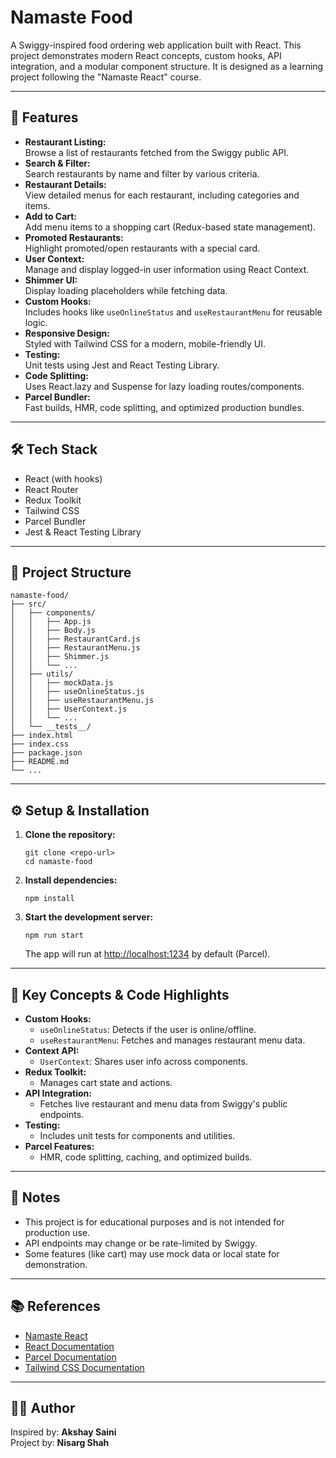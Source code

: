 # Namaste Food

A Swiggy-inspired food ordering web application built with React. This project demonstrates modern React concepts, custom hooks, API integration, and a modular component structure. It is designed as a learning project following the "Namaste React" course.

---

## 🚀 Features

- **Restaurant Listing:**  
  Browse a list of restaurants fetched from the Swiggy public API.
- **Search & Filter:**  
  Search restaurants by name and filter by various criteria.
- **Restaurant Details:**  
  View detailed menus for each restaurant, including categories and items.
- **Add to Cart:**  
  Add menu items to a shopping cart (Redux-based state management).
- **Promoted Restaurants:**  
  Highlight promoted/open restaurants with a special card.
- **User Context:**  
  Manage and display logged-in user information using React Context.
- **Shimmer UI:**  
  Display loading placeholders while fetching data.
- **Custom Hooks:**  
  Includes hooks like `useOnlineStatus` and `useRestaurantMenu` for reusable logic.
- **Responsive Design:**  
  Styled with Tailwind CSS for a modern, mobile-friendly UI.
- **Testing:**  
  Unit tests using Jest and React Testing Library.
- **Code Splitting:**  
  Uses React.lazy and Suspense for lazy loading routes/components.
- **Parcel Bundler:**  
  Fast builds, HMR, code splitting, and optimized production bundles.

---

## 🛠️ Tech Stack

- React (with hooks)
- React Router
- Redux Toolkit
- Tailwind CSS
- Parcel Bundler
- Jest & React Testing Library

---

## 📁 Project Structure

```
namaste-food/
├── src/
│   ├── components/
│   │   ├── App.js
│   │   ├── Body.js
│   │   ├── RestaurantCard.js
│   │   ├── RestaurantMenu.js
│   │   ├── Shimmer.js
│   │   └── ...
│   ├── utils/
│   │   ├── mockData.js
│   │   ├── useOnlineStatus.js
│   │   ├── useRestaurantMenu.js
│   │   ├── UserContext.js
│   │   └── ...
│   └── __tests__/
├── index.html
├── index.css
├── package.json
├── README.md
└── ...
```

---

## ⚙️ Setup & Installation

1. **Clone the repository:**
   ```
   git clone <repo-url>
   cd namaste-food
   ```

2. **Install dependencies:**
   ```
   npm install
   ```

3. **Start the development server:**
   ```
   npm run start
   ```
   The app will run at [http://localhost:1234](http://localhost:1234) by default (Parcel).

---

## 🧩 Key Concepts & Code Highlights

- **Custom Hooks:**  
  - `useOnlineStatus`: Detects if the user is online/offline.
  - `useRestaurantMenu`: Fetches and manages restaurant menu data.
- **Context API:**  
  - `UserContext`: Shares user info across components.
- **Redux Toolkit:**  
  - Manages cart state and actions.
- **API Integration:**  
  - Fetches live restaurant and menu data from Swiggy's public endpoints.
- **Testing:**  
  - Includes unit tests for components and utilities.
- **Parcel Features:**  
  - HMR, code splitting, caching, and optimized builds.

---

## 📝 Notes

- This project is for educational purposes and is not intended for production use.
- API endpoints may change or be rate-limited by Swiggy.
- Some features (like cart) may use mock data or local state for demonstration.

---

## 📚 References

- [Namaste React](https://namastedev.com/learn/namaste-react)
- [React Documentation](https://react.dev/)
- [Parcel Documentation](https://parceljs.org/)
- [Tailwind CSS Documentation](https://tailwindcss.com/)

---

## 👨‍💻 Author

Inspired by: **Akshay Saini**  
Project by: **Nisarg Shah**